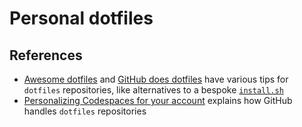 # Personal dotfiles

## References

- [Awesome dotfiles](https://github.com/webpro/awesome-dotfiles) and
  [GitHub does dotfiles](https://dotfiles.github.io/) have various tips for
  `dotfiles` repositories, like alternatives to a bespoke
  [`install.sh`](install.sh)
- [Personalizing Codespaces for your account](https://docs.github.com/github/developing-online-with-codespaces/personalizing-codespaces-for-your-account)
  explains how GitHub handles `dotfiles` repositories
